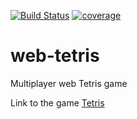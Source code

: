 [![Build Status](https://travis-ci.org/brhamidi/web-tetris.svg?branch=master)](https://travis-ci.org/brhamidi/web-tetris)
[![coverage](https://img.shields.io/codecov/c/github/brhamidi/web-tetris.svg)](https://codecov.io/gh/brhamidi/web-tetris)

# web-tetris
Multiplayer web Tetris game

Link to the game [Tetris](http://tetris-room.com)
